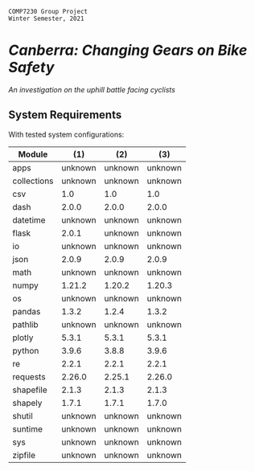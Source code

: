     COMP7230 Group Project
    Winter Semester, 2021

# _Canberra: Changing Gears on Bike Safety_
_An investigation on the uphill battle facing cyclists_

## System Requirements

With tested system configurations:

| Module | (1) | (2) | (3) |
|--------|--------|--------|--------|
| apps | unknown | unknown | unknown |
| collections | unknown | unknown | unknown |
| csv | 1.0 | 1.0 | 1.0 |
| dash | 2.0.0 | 2.0.0 | 2.0.0 |
| datetime | unknown | unknown | unknown |
| flask | 2.0.1 | unknown | unknown |
| io | unknown | unknown | unknown |
| json | 2.0.9 | 2.0.9 | 2.0.9 |
| math | unknown | unknown | unknown |
| numpy | 1.21.2 | 1.20.2 | 1.20.3 |
| os | unknown | unknown | unknown |
| pandas | 1.3.2 | 1.2.4 | 1.3.2 |
| pathlib | unknown | unknown | unknown |
| plotly | 5.3.1 | 5.3.1 | 5.3.1 |
| python | 3.9.6 | 3.8.8 | 3.9.6 |
| re | 2.2.1 | 2.2.1 | 2.2.1 |
| requests | 2.26.0 | 2.25.1 | 2.26.0 |
| shapefile | 2.1.3 | 2.1.3 | 2.1.3 |
| shapely | 1.7.1 | 1.7.1 | 1.7.0 |
| shutil | unknown | unknown | unknown |
| suntime | unknown | unknown | unknown |
| sys | unknown | unknown | unknown |
| zipfile | unknown | unknown | unknown |
